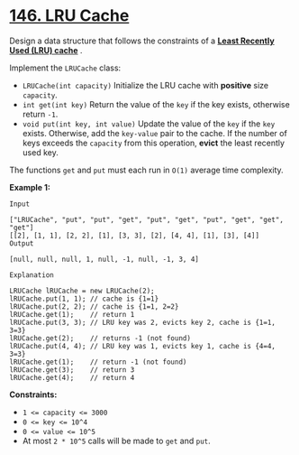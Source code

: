 # [146. LRU Cache](https://leetcode.com/problems/lru-cache/description/?envType=study-plan-v2&envId=top-interview-150)

Design a data structure that follows the constraints of a **<a href="https://en.wikipedia.org/wiki/Cache_replacement_policies#LRU" target="_blank">Least Recently Used (LRU) cache</a>** .

Implement the <code>LRUCache</code> class:

- <code>LRUCache(int capacity)</code> Initialize the LRU cache with **positive**  size <code>capacity</code>.
- <code>int get(int key)</code> Return the value of the <code>key</code> if the key exists, otherwise return <code>-1</code>.
- <code>void put(int key, int value)</code> Update the value of the <code>key</code> if the <code>key</code> exists. Otherwise, add the <code>key-value</code> pair to the cache. If the number of keys exceeds the <code>capacity</code> from this operation, **evict**  the least recently used key.

The functions <code>get</code> and <code>put</code> must each run in <code>O(1)</code> average time complexity.

**Example 1:** 

```
Input

["LRUCache", "put", "put", "get", "put", "get", "put", "get", "get", "get"]
[[2], [1, 1], [2, 2], [1], [3, 3], [2], [4, 4], [1], [3], [4]]
Output

[null, null, null, 1, null, -1, null, -1, 3, 4]

Explanation

LRUCache lRUCache = new LRUCache(2);
lRUCache.put(1, 1); // cache is {1=1}
lRUCache.put(2, 2); // cache is {1=1, 2=2}
lRUCache.get(1);    // return 1
lRUCache.put(3, 3); // LRU key was 2, evicts key 2, cache is {1=1, 3=3}
lRUCache.get(2);    // returns -1 (not found)
lRUCache.put(4, 4); // LRU key was 1, evicts key 1, cache is {4=4, 3=3}
lRUCache.get(1);    // return -1 (not found)
lRUCache.get(3);    // return 3
lRUCache.get(4);    // return 4
```

**Constraints:** 

- <code>1 <= capacity <= 3000</code>
- <code>0 <= key <= 10^4</code>
- <code>0 <= value <= 10^5</code>
- At most <code>2 * 10^5</code> calls will be made to <code>get</code> and <code>put</code>.